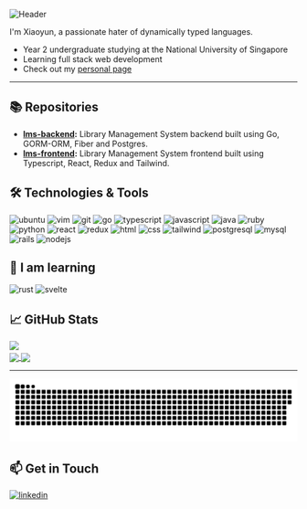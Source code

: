 ![Header](https://capsule-render.vercel.app/api?type=waving&color=gradient&height=300&section=header&text=Hi%20there!&fontSize=90&animation=fadeIn)

I'm Xiaoyun, a passionate hater of dynamically typed languages.

- Year 2 undergraduate studying at the National University of Singapore
- Learning full stack web development
- Check out my [personal page](https://foraeons.github.io/)

---

## 📚 Repositories

- **[lms-backend](https://github.com/ForAeons/lms-backend):** Library Management System backend built using Go, GORM-ORM, Fiber and Postgres.
- **[lms-frontend](https://github.com/ForAeons/lms-frontend):** Library Management System frontend built using Typescript, React, Redux and Tailwind.

## 🛠️ Technologies & Tools

<p align="left">
<img src="https://cdn.jsdelivr.net/gh/devicons/devicon/icons/ubuntu/ubuntu-plain.svg" alt="ubuntu" width="45" width="45"/>
<img src="https://cdn.jsdelivr.net/gh/devicons/devicon/icons/vim/vim-plain.svg" alt="vim" width="45" height="45"/>
<img src="https://cdn.jsdelivr.net/gh/devicons/devicon/icons/git/git-original.svg" alt="git" width="45" height="45"/>
<img src="https://cdn.jsdelivr.net/gh/devicons/devicon/icons/go/go-original-wordmark.svg" alt="go" width="45" height="45"/>
<img src="https://cdn.jsdelivr.net/gh/devicons/devicon/icons/typescript/typescript-original.svg" alt="typescript" width="45" height="45"/>
<img src="https://cdn.jsdelivr.net/gh/devicons/devicon/icons/javascript/javascript-original.svg" alt="javascript" width="45" height="45"/>
<img src="https://cdn.jsdelivr.net/gh/devicons/devicon/icons/java/java-original.svg" alt="java" width="45" height="45"/>
<img src="https://cdn.jsdelivr.net/gh/devicons/devicon/icons/ruby/ruby-original.svg" alt="ruby" width="45" height="45"/>
<img src="https://cdn.jsdelivr.net/gh/devicons/devicon/icons/python/python-original.svg" alt="python" width="45" height="45"/>
<img src="https://cdn.jsdelivr.net/gh/devicons/devicon/icons/react/react-original.svg" alt="react" width="45" height="45"/>
<img src="https://cdn.jsdelivr.net/gh/devicons/devicon/icons/redux/redux-original.svg" alt="redux" width="45" height="45"/>
<img src="https://cdn.jsdelivr.net/gh/devicons/devicon/icons/html5/html5-original.svg" alt="html" width="45" height="45"/>
<img src="https://cdn.jsdelivr.net/gh/devicons/devicon/icons/css3/css3-original.svg" alt="css" width="45" height="45"/>  
<img src="https://cdn.jsdelivr.net/gh/devicons/devicon/icons/tailwindcss/tailwindcss-plain.svg" alt="tailwind" width="45" height="45"/>
<img src="https://cdn.jsdelivr.net/gh/devicons/devicon/icons/postgresql/postgresql-original.svg" alt="postgresql" width="45" height="45"/>
<img src="https://cdn.jsdelivr.net/gh/devicons/devicon/icons/mysql/mysql-original.svg" alt="mysql" width="45" height="45"/>  
<img src="https://cdn.jsdelivr.net/gh/devicons/devicon/icons/rails/rails-plain.svg"  alt="rails" width="45" height="45"/>
<img src="https://cdn.jsdelivr.net/gh/devicons/devicon/icons/nodejs/nodejs-original.svg" alt="nodejs" width="45" height="45"/>
</p>

## 🌿 I am learning

<p align="left">
<img src="https://cdn.jsdelivr.net/gh/devicons/devicon/icons/rust/rust-plain.svg" alt="rust" width="45" height="45"/>
<img src="https://cdn.jsdelivr.net/gh/devicons/devicon/icons/svelte/svelte-original.svg" alt="svelte" width="45" height="45"/>
</p>

## 📈 GitHub Stats

![](https://komarev.com/ghpvc/?username=ForAeons&color=6c85a0&style=for-the-badge)
<br/>
<a href="https://github.com/ForAeons/ForAeons">
  <img height=200 align="center" src="https://github-readme-stats.vercel.app/api?username=ForAeons&show_icons=true&hide_border=true&rank_icon=github&theme=nord" />
</a>
<a href="https://github.com/ForAeons/ForAeons">
  <img height=200 align="center" src="https://github-readme-stats.vercel.app/api/top-langs/?username=ForAeons&layout=compact&hide_border=true&theme=nord"/>
</a>

---

![Snake animation](https://github.com/ForAeons/ForAeons/blob/output/github-contribution-grid-snake-custom.svg)

## 📫 Get in Touch

<a href="https://www.linkedin.com/in/w-xiaoyun/">
  <img src="https://cdn.jsdelivr.net/gh/devicons/devicon/icons/linkedin/linkedin-original.svg"  alt="linkedin" width="45" height="45"/>
</a>

